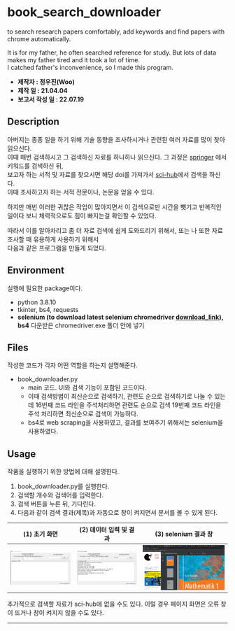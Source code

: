 # book_search_downloader
to search research papers comfortably, add keywords and find papers with chrome automatically.

It is for my father, he often searched reference for study. But lots of data makes my father tired and it took a lot of time.    
I catched father's inconvenience, so I made this program. 

* **제작자 : 정우진(Woo)**
* **제작 일 : 21.04.04**
* **보고서 작성 일 : 22.07.19**


## Description

아버지는 종종 일을 하기 위해 기술 동향을 조사하시거나 관련된 여러 자료를 많이 찾아 읽으신다.    
이때 매번 검색하시고 그 검색하신 자료를 하나하나 읽으신다. 그 과정은 [springer](https://link.springer.com/) 에서 키워드를 검색하신 뒤,    
보고자 하는 서적 및 자료를 찾으시면 해당 doi를 가져가서 [sci-hub](https://sci-hub.mksa.top/)에서 검색을 하신다.    
이때 조사하고자 하는 서적 전문이나, 논문을 얻을 수 있다.    

하지만 매번 이러한 귀찮은 작업이 많아지면서 이 검색으로만 시간을 뺏기고 반복적인 일이다 보니 체력적으로도 힘이 빠지는걸 확인할 수 있었다.   

따라서 이를 알아차리고 좀 더 자료 검색에 쉽게 도와드리기 위해서, 또는 나 또한 자료 조사할 때 유용하게 사용하기 위해서   
다음과 같은 프로그램을 만들게 되었다. 

## Environment
실행에 필요한 package이다.   

* python 3.8.10
* tkinter, bs4, requests
* **selenium (to download latest selenium chromedriver [download_link](https://sites.google.com/chromium.org/driver/)), bs4** 다운받은 chromedriver.exe 폴더 안에 넣기
  
## Files
작성한 코드가 각자 어떤 역할을 하는지 설명해준다. 
* book_downloader.py
	* main 코드. UI와 검색 기능이 포함된 코드이다. 
  * 이때 검색방법이 최신순으로 검색하기, 관련도 순으로 검색하기로 나눌 수 있는데 16번째 코드 라인을 주석처리하면 관련도 순으로 검색 19번째 코드 라인을 주석 처리하면 최신순으로 검색이 가능하다. 
  * bs4로 web scraping을 사용하였고, 결과를 보여주기 위해서는 selenium을 사용하였다. 
	
## Usage
작품을 실행하기 위한 방법에 대해 설명한다.   

1. book_downloader.py를 실행한다. 
2. 검색할 개수와 검색어를 입력한다. 
3. 검색 버튼을 누른 뒤, 기다린다. 
4. 다음과 같이 검색 결과(제목)과 자동으로 창이 켜지면서 문서를 볼 수 있게 된다. 

|(1) 초기 화면 |(2) 데이터 입력 및 결과 |(3) selenium 결과 창|
|--|--|--|
|![nn](/image/main.png)|![nn](/image/result.png)|![nn](/image/web.png)|

추가적으로 검색할 자료가 sci-hub에 없을 수도 있다. 이럴 경우 페이지 화면은 오류 창이 뜨거나 창이 켜지지 않을 수도 있다. 

---------------------------------------------------------


